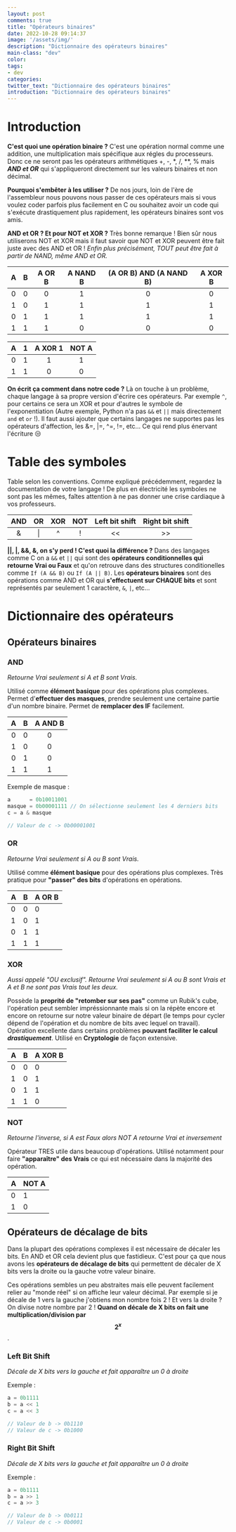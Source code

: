 ```yaml
---
layout: post
comments: true
title: "Opérateurs binaires"
date: 2022-10-28 09:14:37
image: '/assets/img/'
description: "Dictionnaire des opérateurs binaires"
main-class: "dev"
color:
tags:
- dev
categories:
twitter_text: "Dictionnaire des opérateurs binaires"
introduction: "Dictionnaire des opérateurs binaires"
---
```


# Introduction

**C'est quoi une opération binaire ?** C'est une opération normal comme une addition, une multiplication mais spécifique aux régles du processeurs. Donc ce ne seront pas les opérateurs arithmétiques +, -, \*, /, \*\*, % mais ***AND et OR*** qui s'appliqueront directement sur les valeurs binaires et non décimal.

**Pourquoi s'embêter à les utiliser ?** De nos jours, loin de l'ère de l'assembleur nous pouvons nous passer de ces opérateurs mais si vous voulez coder parfois plus facilement en C ou souhaitez avoir un code qui s'exécute drastiquement plus rapidement, les opérateurs binaires sont vos amis.

**AND et OR ? Et pour NOT et XOR ?** Très bonne remarque ! Bien sûr nous utiliserons NOT et XOR mais il faut savoir que NOT et XOR peuvent être fait juste avec des AND et OR ! *Enfin plus précisément, TOUT peut être fait à partir de NAND, même AND et OR.*

| A | B | A OR B | A NAND B | (A OR B) AND (A NAND B) | A XOR B |
|:-:|:-:|:------:|:--------:|:-----------------------:|:-------:|
| 0 | 0 |   0    |    1     |           0             |    0    |
| 1 | 0 |   1    |    1     |           1             |    1    |
| 0 | 1 |   1    |    1     |           1             |    1    |
| 1 | 1 |   1    |    0     |           0             |    0    |

| A | 1 | A XOR 1 | NOT A |
|:-:|:-:|:-------:|:-----:|
| 0 | 1 |    1    |   1   |
| 1 | 1 |    0    |   0   |

**On écrit ça comment dans notre code ?** Là on touche à un problème, chaque langage à sa propre version d'écrire ces opérateurs. Par exemple ``^``, pour certains ce sera un XOR et pour d'autres le symbole de l'exponentiation (Autre exemple, Python n'a pas ``&&`` et ``||`` mais directement ``and`` et ``or`` !). Il faut aussi ajouter que certains langages ne supportes pas les opérateurs d'affection, les &=, \|=, ^=, !=, etc... Ce qui rend plus énervant l'écriture 😒

# Table des symboles

Table selon les conventions. Comme expliqué précédemment, regardez la documentation de votre langage ! De plus en électricité les symboles ne sont pas les mêmes, faîtes attention à ne pas donner une crise cardiaque à vos professeurs.

| AND | OR | XOR | NOT | Left bit shift | Right bit shift |
|:---:|:--:|:---:|:---:|:--------------:|:---------------:|
|  &  | \| |  ^  |  !  |      \<\<      |       \>\>      |

**\|\|, \|, &&, &, on s'y perd ! C'est quoi la différence ?** Dans des langages comme C on a ``&&`` et ``||`` qui sont des **opérateurs conditionnelles qui retourne Vrai ou Faux** et qu'on retrouve dans des structures conditionelles comme ``If (A && B)`` ou ``If (A || B)``. Les **opérateurs binaires** sont des opérations comme AND et OR qui **s'effectuent sur CHAQUE bits** et sont représentés par seulement 1 caractère, ``&``, ``|``, etc...

# Dictionnaire des opérateurs

## Opérateurs binaires

### AND

*Retourne Vrai seulement si A et B sont Vrais.*

Utilisé comme **élément basique** pour des opérations plus complexes. Permet d'**effectuer des masques**, prendre seulement une certaine partie d'un nombre binaire. Permet de **remplacer des IF** facilement.

| A | B | A AND B |
|:-:|:-:|:-------:|
| 0 | 0 |    0    |
| 1 | 0 |    0    |
| 0 | 1 |    0    |
| 1 | 1 |    1    |

Exemple de masque :
```c
a      = 0b10011001
masque = 0b00001111 // On sélectionne seulement les 4 derniers bits
c = a & masque

// Valeur de c -> 0b00001001
```

### OR

*Retourne Vrai seulement si A ou B sont Vrais.*

Utilisé comme **élément basique** pour des opérations plus complexes. Très pratique pour **"passer" des bits** d'opérations en opérations.

| A | B | A OR B |
|---|---|--------|
| 0 | 0 |   0    |
| 1 | 0 |   1    |
| 0 | 1 |   1    |
| 1 | 1 |   1    |

### XOR

*Aussi appelé "OU exclusif". Retourne Vrai seulement si A ou B sont Vrais et A et B ne sont pas Vrais tout les deux.*

Possède la **proprité de "retomber sur ses pas"** comme un Rubik's cube, l'opération peut sembler impréssionnante mais si on la répète encore et encore on retourne sur notre valeur binaire de départ (le temps pour cycler dépend de l'opération et du nombre de bits avec lequel on travail). Opération excellente dans certains problèmes **pouvant faciliter le calcul *drastiquement***. Utilisé en **Cryptologie** de façon extensive.

| A | B | A XOR B |
|---|---|---------|
| 0 | 0 |    0    |
| 1 | 0 |    1    |
| 0 | 1 |    1    |
| 1 | 1 |    0    |

### NOT

*Retourne l'inverse, si A est Faux alors NOT A retourne Vrai et inversement*

Opérateur TRES utile dans beaucoup d'opérations. Utilisé notamment pour faire **"apparaître" des Vrais** ce qui est nécessaire dans la majorité des opération.

| A | NOT A |
|---|-------|
| 0 |   1   |
| 1 |   0   |

## Opérateurs de décalage de bits

Dans la plupart des opérations complexes il est nécessaire de décaler les bits. En AND et OR cela devient plus que fastidieux. C'est pour ça que nous avons les **opérateurs de décalage de bits** qui permettent de décaler de X bits vers la droite ou la gauche votre valeur binaire.

Ces opérations sembles un peu abstraites mais elle peuvent facilement relier au "monde réel" si on affiche leur valeur décimal. Par exemple si je décale de 1 vers la gauche j'obtiens mon nombre fois 2 ! Et vers la droite ? On divise notre nombre par 2 ! **Quand on décale de X bits on fait une multiplication/division par $$2^{x}$$**.

### Left Bit Shift

*Décale de X bits vers la gauche et fait apparaître un 0 à droite*

Exemple :
```c
a = 0b1111
b = a << 1
c = a << 3

// Valeur de b -> 0b1110
// Valeur de c -> 0b1000
```

### Right Bit Shift

*Décale de X bits vers la gauche et fait apparaître un 0 à droite*

Exemple :
```c
a = 0b1111
b = a >> 1
c = a >> 3

// Valeur de b -> 0b0111
// Valeur de c -> 0b0001
```